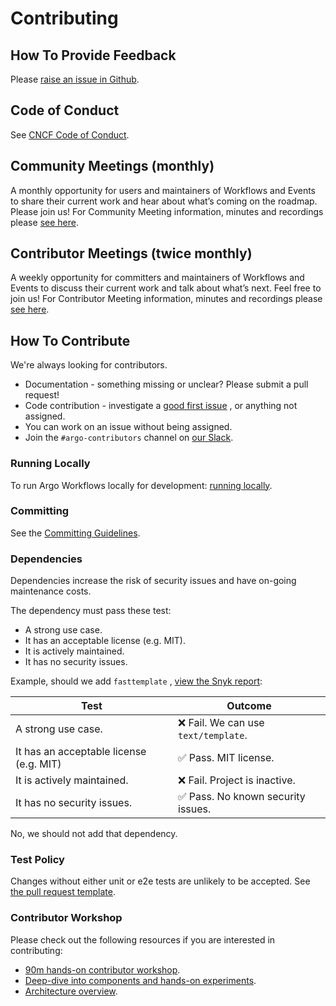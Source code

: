 # Contributing

## How To Provide Feedback

Please [raise an issue in Github](https://github.com/argoproj/argo-workflows/issues).

## Code of Conduct

See [CNCF Code of Conduct](https://github.com/cncf/foundation/blob/master/code-of-conduct.md).

## Community Meetings (monthly)

A monthly opportunity for users and maintainers of Workflows and Events to share their current work and
hear about what’s coming on the roadmap. Please join us! For Community Meeting information, minutes and recordings
please [see here](http://bit.ly/argo-wf-cmty-mtng).

## Contributor Meetings (twice monthly)

A weekly opportunity for committers and maintainers of Workflows and Events to discuss their current work and
talk about what’s next. Feel free to join us! For Contributor Meeting information, minutes and recordings
please [see here](https://bit.ly/argo-data-weekly).

## How To Contribute

We're always looking for contributors.

* Documentation - something missing or unclear? Please submit a pull request!
* Code contribution - investigate
  a [good first issue](https://github.com/argoproj/argo-workflows/issues?q=is%3Aopen+is%3Aissue+label%3A%22good+first+issue%22)
  , or anything not assigned.
* You can work on an issue without being assigned.
* Join the `#argo-contributors` channel on [our Slack](https://argoproj.github.io/community/join-slack).

### Running Locally

To run Argo Workflows locally for development: [running locally](running-locally.md).

### Committing

See the [Committing Guidelines](running-locally.md#committing).

### Dependencies

Dependencies increase the risk of security issues and have on-going maintenance costs.

The dependency must pass these test:

* A strong use case.
* It has an acceptable license (e.g. MIT).
* It is actively maintained.
* It has no security issues.

Example, should we add `fasttemplate`
, [view the Snyk report](https://snyk.io/advisor/golang/github.com/valyala/fasttemplate):

| Test                                    | Outcome                             |
|-----------------------------------------|-------------------------------------|
| A strong use case.                      | ❌ Fail. We can use `text/template`. |
| It has an acceptable license (e.g. MIT) | ✅ Pass. MIT license.               |
| It is actively maintained.              | ❌ Fail. Project is inactive.        |
| It has no security issues.              | ✅ Pass. No known security issues.  |

No, we should not add that dependency.

### Test Policy

Changes without either unit or e2e tests are unlikely to be accepted.
See [the pull request template](https://github.com/argoproj/argo-workflows/blob/main/.github/pull_request_template.md).

### Contributor Workshop

Please check out the following resources if you are interested in contributing:

* [90m hands-on contributor workshop](https://youtu.be/zZv0lNCDG9w).
* [Deep-dive into components and hands-on experiments](https://docs.google.com/presentation/d/1IU0a3unnr3tBRi38Zn3EHQZj3z6yvocfG9x9icRu1LE/edit?usp=sharing).
* [Architecture overview](https://github.com/argoproj/argo-workflows/blob/main/docs/architecture.md).
